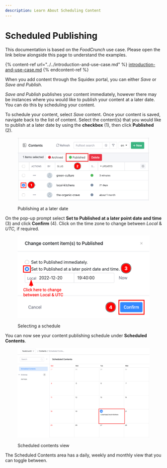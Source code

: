 ```yaml
---
description: Learn About Scheduling Content
---
```


# Scheduled Publishing

This documentation is based on the _FoodCrunch_ use case. Please open the link below alongside this page to understand the examples.

{% content-ref url="../../introduction-and-use-case.md" %}
[introduction-and-use-case.md](../../introduction-and-use-case.md)
{% endcontent-ref %}

When you add content through the Squidex portal, you can either _Save_ or _Save and Publish_.

_Save and Publish_ publishes your content immediately, however there may be instances where you would like to publish your content at a later date. You can do this by scheduling your content.

To schedule your content, select _Save_ content. Once your content is saved, navigate back to the list of content. Select the content(s) that you would like to publish at a later date by using the **checkbox** (1), then click **Published** (2).

<figure><img src="../../../.gitbook/assets/2022-12-20_19-35.png" alt=""><figcaption><p>Publishing at a later date</p></figcaption></figure>

On the pop-up prompt select **Set to Published at a later point date and time** (3) and click **Confirm** (4). Click on the time zone to change between _Local_ & _UTC,_ if required.

<figure><img src="../../../.gitbook/assets/2022-12-20_19-40.png" alt=""><figcaption><p>Selecting a schedule</p></figcaption></figure>

You can now see your content publishing schedule under **Scheduled Contents**.

<figure><img src="../../../.gitbook/assets/2022-12-20_19-42.png" alt=""><figcaption><p>Scheduled contents view</p></figcaption></figure>

The Scheduled Contents area has a daily, weekly and monthly view that you can toggle between.
